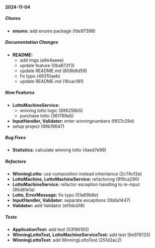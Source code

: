 #### 2024-11-04

##### Chores

* **enums:**  add enums package (fde97398)

##### Documentation Changes

* **README:**
  *  add imgs (a9e4aeee)
  *  update feature (0ba872f3)
  *  update README.md (809b6d59)
  *  fix typo (49310aeb)
  *  update README.md (16cac181)

##### New Features

* **LottoMachineService:**
  *  winning lotto logic (896258b5)
  *  purchase lotto (361769a5)
* **InputHandler, Validator:**  enter winningnumbers (f657c29d)
*  setup project (99b19647)

##### Bug Fixes

* **Statistics:**  calculate winning lotto (4aed7e99)

##### Refactors

* **WinningLotto:**  use composition instead inheritance (2c74cf2e)
* **LottoMachine, LottoMachineService:**  refactoring (9f9ca290)
* **LottoMachineService:**  refactor exception handling to re-input (95d81e1a)
* **Lotto, ErrorMessage:**  fix typo (51a69b8e)
* **InputHandler, Validator:**  separate exceptions (0b6a1447)
* **Validator:**  add Validator (ef0dcb16)

##### Tests

* **ApplicationTest:**  add test (53f96193)
* **WinningLottoTest, LottoMachineServiceTest:**  add test (6e976133)
* **WinningLottoTest:**  add WinningLottoTest (251d2ac2)

